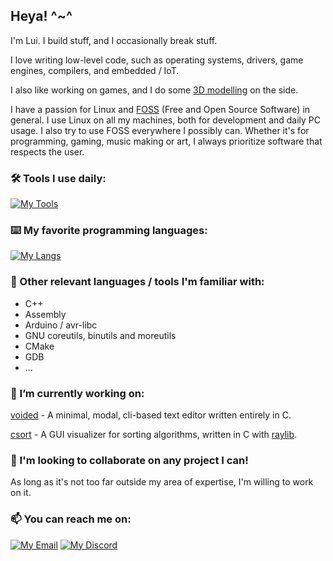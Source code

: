 ## Heya! ^~^

I'm Lui. I build stuff, and I occasionally break stuff.

I love writing low-level code, such as operating systems, drivers, game engines, compilers, and embedded / IoT.

I also like working on games, and I do some [3D modelling](https://www.artstation.com/av01d) on the side.

I have a passion for Linux and [FOSS](https://www.fsf.org/) (Free and Open Source Software) in general. I use Linux on all my machines, both for development and daily PC usage.
I also try to use FOSS everywhere I possibly can. Whether it's for programming, gaming, music making or art, I always prioritize software that respects the user.


### 🛠️ Tools I use daily:

[![My Tools](https://skillicons.dev/icons?i=git,vim,emacs,bash,linux,md&perline=9)](mytools.md)

### ⌨️ My favorite programming languages:

[![My Langs](https://skillicons.dev/icons?i=c,zig,rust&perline=4)](mylangs.md)

### 🔎 Other relevant languages / tools I'm familiar with:
- C++
- Assembly
- Arduino / avr-libc
- GNU coreutils, binutils and moreutils
- CMake
- GDB
- ...

### 🔭 I’m currently working on:
[voided](https://github.com/Kode-Kun/voided) - A minimal, modal, cli-based text editor written entirely in C.

[csort](https://github.com/Kode-Kun/csort) - A GUI visualizer for sorting algorithms, written in C with [raylib](https://github.com/raysan5/raylib).

### 🤝 I'm looking to collaborate on any project I can!
As long as it's not too far outside my area of expertise, I'm willing to work on it.

### 📫 You can reach me on:
[![My Email](https://img.shields.io/badge/Gmail-D14836?style=for-the-badge&logo=gmail&logoColor=white)](mailto:kodekun.dev@gmail.com)
[![My Discord](https://img.shields.io/badge/Discord-7289DA?style=for-the-badge&logo=discord&logoColor=white)](https://discord.com/users/349226187899535364)
